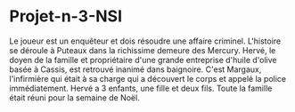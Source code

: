 # Projet-n-3-NSI


Le joueur est un enquêteur et dois résoudre une affaire criminel. L'histoire se déroule à Puteaux dans la richissime demeure des Mercury. Hervé, le doyen de la famille et propriétaire d'une grande entreprise d'huile d'olive basée à Cassis, est retrouvé inanimé dans baignoire. C'est Margaux, l'infirmière qui était à sa charge qui a découvert le corps et appelé la police immédiatement. Hervé a 3 enfants, une fille et deux fils. Toute la famille était réuni pour la semaine de Noël.
